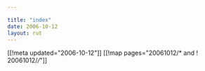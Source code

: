 ```yaml
---

title: "index"
date: 2006-10-12
layout: rut
---
```


[[!meta updated="2006-10-12"]]
[[!map pages="20061012/* and ! 20061012/*/*"]]
